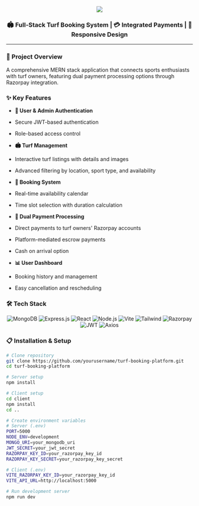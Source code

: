 <h1 align="center">
 <img src="https://readme-typing-svg.herokuapp.com/?lines=Turf+Booking+Platform;Connect+Players+and+Turf+Owners;Seamless+Payment+Solutions&center=true&size=30">
</h1>

<h3 align="center">
 🏟️ Full-Stack Turf Booking System | 💳 Integrated Payments | 📱 Responsive Design
</h3>

---

### 🌟 Project Overview

A comprehensive MERN stack application that connects sports enthusiasts with turf owners, featuring dual payment processing options through Razorpay integration.

### ✨ Key Features

- **👥 User & Admin Authentication**
- Secure JWT-based authentication
- Role-based access control

- **🏟️ Turf Management**
- Interactive turf listings with details and images
- Advanced filtering by location, sport type, and availability

- **📅 Booking System**
- Real-time availability calendar
- Time slot selection with duration calculation

- **💸 Dual Payment Processing**
- Direct payments to turf owners' Razorpay accounts
- Platform-mediated escrow payments
- Cash on arrival option

- **📊 User Dashboard**
- Booking history and management
- Easy cancellation and rescheduling

### 🛠️ Tech Stack

<p align="center">
 <img src="https://img.shields.io/badge/MongoDB-4EA94B?style=for-the-badge&logo=mongodb&logoColor=white" alt="MongoDB"/>
 <img src="https://img.shields.io/badge/Express.js-000000?style=for-the-badge&logo=express&logoColor=white" alt="Express.js"/>
 <img src="https://img.shields.io/badge/React-20232A?style=for-the-badge&logo=react&logoColor=61DAFB" alt="React"/>
 <img src="https://img.shields.io/badge/Node.js-339933?style=for-the-badge&logo=nodedotjs&logoColor=white" alt="Node.js"/>
 <img src="https://img.shields.io/badge/Vite-B73BFE?style=for-the-badge&logo=vite&logoColor=FFD62E" alt="Vite"/>
 <img src="https://img.shields.io/badge/Tailwind_CSS-38B2AC?style=for-the-badge&logo=tailwind-css&logoColor=white" alt="Tailwind"/>
 <img src="https://img.shields.io/badge/Razorpay-02042B?style=for-the-badge&logo=razorpay&logoColor=3395FF" alt="Razorpay"/>
 <img src="https://img.shields.io/badge/JWT-000000?style=for-the-badge&logo=JSON%20web%20tokens&logoColor=white" alt="JWT"/>
 <img src="https://img.shields.io/badge/Axios-5A29E4?style=for-the-badge&logo=axios&logoColor=white" alt="Axios"/>
</p>

### 📋 Installation & Setup

```bash
# Clone repository
git clone https://github.com/yourusername/turf-booking-platform.git
cd turf-booking-platform

# Server setup
npm install

# Client setup
cd client
npm install
cd ..

# Create environment variables
# Server (.env)
PORT=5000
NODE_ENV=development
MONGO_URI=your_mongodb_uri
JWT_SECRET=your_jwt_secret
RAZORPAY_KEY_ID=your_razorpay_key_id
RAZORPAY_KEY_SECRET=your_razorpay_key_secret

# Client (.env)
VITE_RAZORPAY_KEY_ID=your_razorpay_key_id
VITE_API_URL=http://localhost:5000

# Run development server
npm run dev
```
